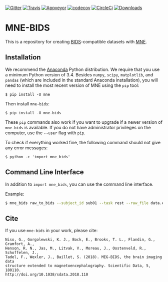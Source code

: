 [![Gitter](https://badges.gitter.im/mne-tools/mne-bids.svg)](https://gitter.im/mne-tools/mne-bids?utm_source=badge&utm_medium=badge&utm_campaign=pr-badge&utm_content=badge)
[![Travis](https://api.travis-ci.org/mne-tools/mne-bids.svg?branch=master "Travis")](https://travis-ci.org/mne-tools/mne-bids)
[![Appveyor](https://ci.appveyor.com/api/projects/status/g6jqpv31sp7q103s/branch/master?svg=true "Appveyor")](https://ci.appveyor.com/project/mne-tools/mne-bids/branch/master)
[![codecov](https://codecov.io/gh/mne-tools/mne-bids/branch/master/graph/badge.svg)](https://codecov.io/gh/mne-tools/mne-bids)
[![CircleCi](https://circleci.com/gh/mne-tools/mne-bids.svg?style=svg)](https://circleci.com/gh/mne-tools/mne-bids)
[![Downloads](https://pepy.tech/badge/mne-bids)](https://pepy.tech/project/mne-bids)

MNE-BIDS
========

This is a repository for creating
[BIDS](http://bids.neuroimaging.io/)-compatible datasets with
[MNE](https://mne-tools.github.io/stable/index.html).

Installation
------------

We recommend the [Anaconda](https://www.anaconda.com/download/) Python
distribution. We require that you use a minimum Python version of 3.4.
Besides `numpy`, `scipy`, `matplotlib`, and `pandas` (which are
included in the standard Anaconda installation), you will need to install the
most recent version of MNE using the `pip` tool:

    $ pip install -U mne

Then install `mne-bids`:

    $ pip install -U mne-bids

These `pip` commands also work if you want to upgrade if a newer version of
`mne-bids` is available. If you do not have administrator privileges on the
computer, use the `--user` flag with `pip`.

To check if everything worked fine, the following command should not give any
error messages:

    $ python -c 'import mne_bids'

Command Line Interface
----------------------

In addition to `import mne_bids`, you can use the command line interface.

Example:

```bash
$ mne_bids raw_to_bids --subject_id sub01 --task rest --raw_file data.edf --output_path new_path
```

Cite
----

If you use `mne-bids` in your work, please cite:

    Niso, G., Gorgolewski, K. J., Bock, E., Brooks, T. L., Flandin, G., Gramfort, A.,
    Henson, R. N., Jas, M., Litvak, V., Moreau, J., Oostenveld, R., Schoffelen, J.,
    Tadel, F., Wexler, J., Baillet, S. (2018). MEG-BIDS, the brain imaging data
    structure extended to magnetoencephalography. Scientific Data, 5, 180110.
    http://doi.org/10.1038/sdata.2018.110
